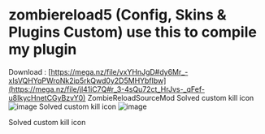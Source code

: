 # zombiereload5 (Config, Skins & Plugins Custom) use this to compile my plugin
Download : [https://mega.nz/file/vxYHnJgD#dy6Mr_-xIsVQHYqPWroNk2ip5rkQwd0y2D5MHYbflbw](https://mega.nz/file/jl41iC7Q#r_3-4sQu72ct_HrJvs-_qFef-u8IkycHnetCGyBzvY0)
ZombieReloadSourceMod Solved custom kill icon
![image](https://github.com/007amauri/zombiereload5/assets/19276454/9679e23c-85fa-4caa-aadd-31d0e4071e0b)
Solved custom kill icon
![image](https://github.com/007amauri/zombiereload5/assets/19276454/5b2767c5-e2ad-4a53-bcb2-2163cfb97490)

Solved custom kill icon

